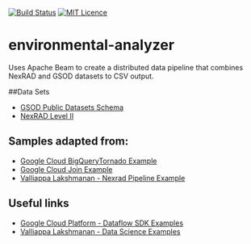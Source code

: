 [![Build Status](https://travis-ci.org/SuperEvenSteven/environmental-analyzer.svg?branch=master)](https://travis-ci.org/SuperEvenSteven/environmental-analyzer) [![MIT Licence](https://badges.frapsoft.com/os/mit/mit.svg?v=103)](https://opensource.org/licenses/mit-license.php)

# environmental-analyzer
Uses Apache Beam to create a distributed data pipeline that combines NexRAD and GSOD datasets to CSV output.

##Data Sets
- [GSOD Public Datasets Schema](https://developers.google.com/bigquery/docs/dataset-gsod)
- [NexRAD Level II](https://cloud.google.com/storage/docs/public-datasets/nexrad)

## Samples adapted from:
- [Google Cloud BigQueryTornado Example](https://github.com/apache/beam/blob/master/examples/java/src/main/java/org/apache/beam/examples/cookbook/BigQueryTornadoes.java)
- [Google Cloud Join Example](https://github.com/GoogleCloudPlatform/DataflowSDK-examples/blob/master-1.x/src/main/java/com/google/cloud/dataflow/examples/cookbook/JoinExamples.java)
- [Valliappa Lakshmanan - Nexrad Pipeline Example](https://github.com/GoogleCloudPlatform/training-data-analyst/blob/master/blogs/nexrad2/src/com/google/cloud/public_datasets/nexrad2/APPipeline.java)


## Useful links
- [Google Cloud Platform - Dataflow SDK Examples](https://github.com/GoogleCloudPlatform/DataflowSDK-examples/tree/master)
- [Valliappa Lakshmanan - Data Science Examples](https://github.com/GoogleCloudPlatform/data-science-on-gcp)

